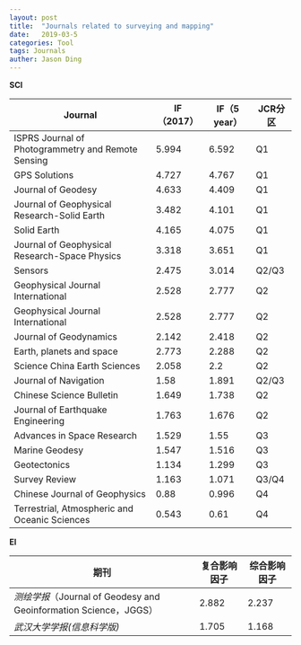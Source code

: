 ```yaml
---
layout: post
title:  "Journals related to surveying and mapping"
date:   2019-03-5
categories: Tool
tags: Journals
auther: Jason Ding
---
```


**SCI**

| Journal                                            | IF（2017） | IF（5 year） | JCR分区 |
| -------------------------------------------------- | ---------- | ------------ | ------- |
| ISPRS Journal of Photogrammetry and Remote Sensing | 5.994      | 6.592        | Q1      |
| GPS Solutions                                      | 4.727      | 4.767        | Q1      |
| Journal of Geodesy                                 | 4.633      | 4.409        | Q1      |
| Journal of Geophysical Research-Solid Earth        | 3.482      | 4.101        | Q1      |
| Solid Earth                                        | 4.165      | 4.075        | Q1      |
| Journal of Geophysical Research-Space Physics      | 3.318      | 3.651        | Q1      |
| Sensors                                            | 2.475      | 3.014        | Q2/Q3   |
| Geophysical Journal International                  | 2.528      | 2.777        | Q2      |
| Geophysical Journal International                  | 2.528      | 2.777        | Q2      |
| Journal of Geodynamics                             | 2.142      | 2.418        | Q2      |
| Earth, planets and space                           | 2.773      | 2.288        | Q2      |
| Science China Earth Sciences                       | 2.058      | 2.2          | Q2      |
| Journal of Navigation                              | 1.58       | 1.891        | Q2/Q3   |
| Chinese Science Bulletin                           | 1.649      | 1.738        | Q2      |
| Journal of Earthquake Engineering                  | 1.763      | 1.676        | Q2      |
| Advances in Space Research                         | 1.529      | 1.55         | Q3      |
| Marine Geodesy                                     | 1.547      | 1.516        | Q3      |
| Geotectonics                                       | 1.134      | 1.299        | Q3      |
| Survey Review                                      | 1.163      | 1.071        | Q3/Q4   |
| Chinese Journal of Geophysics                      | 0.88       | 0.996        | Q4      |
| Terrestrial, Atmospheric and Oceanic Sciences      | 0.543      | 0.61         | Q4      |

**EI**

| 期刊                                                         | 复合影响因子 | 综合影响因子 |
| ------------------------------------------------------------ | ------------ | ------------ |
| *测绘学报*（Journal of Geodesy and Geoinformation Science，JGGS） | 2.882        | 2.237        |
| *武汉大学学报(信息科学版)*                                   | 1.705        | 1.168        |

